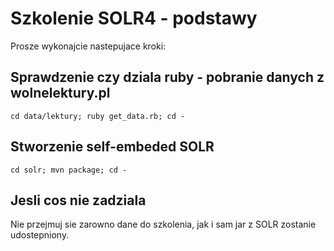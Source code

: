 Szkolenie SOLR4 - podstawy
================

Prosze wykonajcie nastepujace kroki:

Sprawdzenie czy dziala ruby - pobranie danych z wolnelektury.pl
---------------------------------------------------------------
``
cd data/lektury; ruby get_data.rb; cd -
``

Stworzenie self-embeded SOLR
----------------------------
``
cd solr; mvn package; cd -
``

Jesli cos nie zadziala
----------------------
Nie przejmuj sie zarowno dane do szkolenia, jak i sam jar z SOLR zostanie udostepniony.
